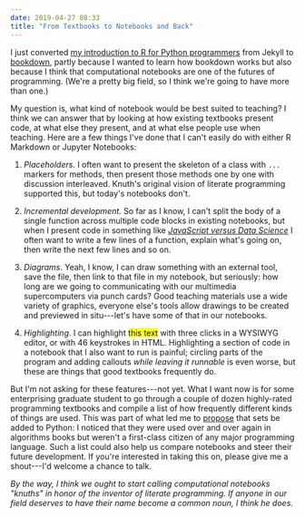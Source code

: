 ```yaml
---
date: 2019-04-27 08:33
title: "From Textbooks to Notebooks and Back"
---
```


I just converted [my introduction to R for Python programmers][tidynomicon]
from Jekyll to [bookdown][bookdown],
partly because I wanted to learn how bookdown works
but also because I think that computational notebooks are one of the futures of programming.
(We're a pretty big field, so I think we're going to have more than one.)

My question is, what kind of notebook would be best suited to teaching?
I think we can answer that by looking at how existing textbooks present code,
at what else they present,
and at what else people use when teaching.
Here are a few things I've done that I can't easily do with either R Markdown or Jupyter Notebooks:

1.  *Placeholders.*
    I often want to present the skeleton of a class with `...` markers for methods,
    then present those methods one by one with discussion interleaved.
    Knuth's original vision of literate programming supported this,
    but today's notebooks don't.

2.  *Incremental development.*
    So far as I know,
    I can't split the body of a single function across multiple code blocks in existing notebooks,
    but when I present code in something like *[JavaScript versus Data Science][js-vs-ds]*
    I often want to write a few lines of a function,
    explain what's going on,
    then write the next few lines and so on.

3.  *Diagrams*.
    Yeah, I know, I can draw something with an external tool,
    save the file,
    then link to that file in my notebook,
    but seriously:
    how long are we going to communicating with our multimedia supercomputers via punch cards?
    Good teaching materials use a wide variety of graphics,
    everyone else's tools allow drawings to be created and previewed in situ---let's have some of that in our notebooks.

4.  *Highlighting*.
    I can highlight <span style="background-color: #ffff33">this text</span> with three clicks in a WYSIWYG editor,
    or with 46 keystrokes in HTML.
    Highlighting a section of code in a notebook that I also want to run is painful;
    circling parts of the program and adding callouts *while leaving it runnable* is even worse,
    but these are things that good textbooks frequently do.

But I'm not asking for these features---not yet.
What I want now is for some enterprising graduate student to go through
a couple of  dozen highly-rated programming textbooks
and compile a list of how frequently different kinds of things are used.
This was part of what led me to [propose][sets-pep] that sets be added to Python:
I noticed that they were used over and over again in algorithms books
but weren't a first-class citizen of any major programming language.
Such a list could also help us compare notebooks and steer their future development.
If you're interested in taking this on,
please give me a shout---I'd welcome a chance to talk.

*By the way,
I think we ought to start calling computational notebooks "knuths"
in honor of the inventor of literate programming.
If anyone in our field deserves to have their name become a common noun,
I think he does.*

[bookdown]: https://bookdown.org/
[js-vs-ds]: https://software-tools-in-javascript.github.io/js-vs-ds/
[sets-pep]: https://www.python.org/dev/peps/pep-0218/
[tidynomicon]: https://gvwilson.github.io/tidynomicon/
